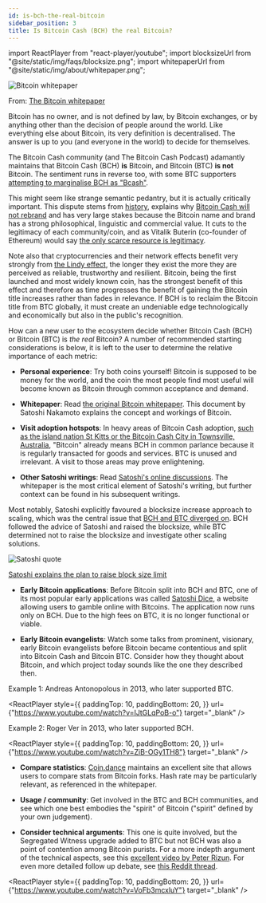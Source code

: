 ```yaml
---
id: is-bch-the-real-bitcoin
sidebar_position: 3
title: Is Bitcoin Cash (BCH) the real Bitcoin?
---
```


import ReactPlayer from "react-player/youtube";
import blocksizeUrl from "@site/static/img/faqs/blocksize.png";
import whitepaperUrl from "@site/static/img/about/whitepaper.png";

<img src={whitepaperUrl} alt="Bitcoin whitepaper" />

From: [The Bitcoin whitepaper](/bitcoin.pdf)

Bitcoin has no owner, and is not defined by law, by Bitcoin exchanges, or by anything other than the decision of people around the world. Like everything else about Bitcoin, its very definition is decentralised. The answer is up to you (and everyone in the world) to decide for themselves.

The Bitcoin Cash community (and The Bitcoin Cash Podcast) adamantly maintains that Bitcoin Cash (BCH) **is** Bitcoin, and Bitcoin (BTC) **is not** Bitcoin. The sentiment runs in reverse too, with some BTC supporters [attempting to marginalise BCH as "Bcash"](/faqs/Other/whats-with-the-name-bcash).

This might seem like strange semantic pedantry, but it is actually critically important. This dispute stems from [history](/start#episode-8-of-10-bitcoin-cash), explains why [Bitcoin Cash will not rebrand](/faqs/BCH/will-bitcoin-cash-rebrand) and has very large stakes because the Bitcoin name and brand has a strong philosophical, linguistic and commercial value. It cuts to the legitimacy of each community/coin, and as Vitalik Buterin (co-founder of Ethereum) would say [the only scarce resource is legitimacy](https://vitalik.ca/general/2021/03/23/legitimacy.html).

Note also that cryptocurrencies and their network effects benefit very strongly from [the Lindy effect](https://en.wikipedia.org/wiki/Lindy_effect), the longer they exist the more they are perceived as reliable, trustworthy and resilient. Bitcoin, being the first launched and most widely known coin, has the strongest benefit of this effect and therefore as time progresses the benefit of gaining the Bitcoin title increases rather than fades in relevance. If BCH is to reclaim the Bitcoin title from BTC globally, it must create an undeniable edge technologically and economically but also in the public's recognition.

How can a new user to the ecosystem decide whether Bitcoin Cash (BCH) or Bitcoin (BTC) is _the real_ Bitcoin? A number of recommended starting considerations is below, it is left to the user to determine the relative importance of each metric:

- **Personal experience**: Try both coins yourself! Bitcoin is supposed to be money for the world, and the coin the most people find most useful will become known as Bitcoin through common acceptance and demand.

- **Whitepaper**: Read [the original Bitcoin whitepaper](/bitcoin.pdf). This document by Satoshi Nakamoto explains the concept and workings of Bitcoin.

- **Visit adoption hotspots**: In heavy areas of Bitcoin Cash adoption, [such as the island nation St Kitts or the Bitcoin Cash City in Townsville, Australia](/faqs/BCH/is-BCH-spreading), "Bitcoin" already means BCH in common parlance because it is regularly transacted for goods and services. BTC is unused and irrelevant. A visit to those areas may prove enlightening.

- **Other Satoshi writings**: Read [Satoshi's online discussions](https://satoshi.nakamotoinstitute.org/). The whitepaper is the most critical element of Satoshi's writing, but further context can be found in his subsequent writings.

Most notably, Satoshi explicitly favoured a blocksize increase approach to scaling, which was the central issue that [BCH and BTC diverged on](/start#episode-8-of-10-bitcoin-cash). BCH followed the advice of Satoshi and raised the blocksize, while BTC determined not to raise the blocksize and investigate other scaling solutions.

<img src={blocksizeUrl} alt="Satoshi quote" />

[Satoshi explains the plan to raise block size limit](https://bitcointalk.org/index.php?topic=1347.msg15366#msg15366)

- **Early Bitcoin applications**: Before Bitcoin split into BCH and BTC, one of its most popular early applications was called [Satoshi Dice](https://satoshidice.com/), a website allowing users to gamble online with Bitcoins. The application now runs only on BCH. Due to the high fees on BTC, it is no longer functional or viable.

- **Early Bitcoin evangelists**: Watch some talks from prominent, visionary, early Bitcoin evangelists before Bitcoin became contentious and split into Bitcoin Cash and Bitcoin BTC. Consider how they thought about Bitcoin, and which project today sounds like the one they described then.

Example 1: Andreas Antonopolous in 2013, who later supported BTC.

<ReactPlayer
style={{
      paddingTop: 10,
      paddingBottom: 20,
    }}
url={"https://www.youtube.com/watch?v=IJtGLqPoB-o"}
target="\_blank"
/>

Example 2: Roger Ver in 2013, who later supported BCH.

<ReactPlayer
style={{
      paddingTop: 10,
      paddingBottom: 20,
    }}
url={"https://www.youtube.com/watch?v=ZiB-OGy1TH8"}
target="\_blank"
/>

- **Compare statistics**: [Coin.dance](https://coin.dance/) maintains an excellent site that allows users to compare stats from Bitcoin forks. Hash rate may be particularly relevant, as referenced in the whitepaper.

- **Usage / community**: Get involved in the BTC and BCH communities, and see which one best embodies the "spirit" of Bitcoin ("spirit" defined by your own judgement).

- **Consider technical arguments**: This one is quite involved, but the Segregated Witness upgrade added to BTC but not BCH was also a point of contention among Bitcoin purists. For a more indepth argument of the technical aspects, see this [excellent video by Peter Rizun](https://www.youtube.com/watch?v=VoFb3mcxluY). For even more detailed follow up debate, see [this Reddit thread](https://www.reddit.com/r/btc/comments/d15wjd/history_lesson_dr_peter_rizun_segwit_coins_are/ezi624w/?context=10000).

<ReactPlayer
style={{
      paddingTop: 10,
      paddingBottom: 20,
    }}
url={"https://www.youtube.com/watch?v=VoFb3mcxluY"}
target="\_blank"
/>
